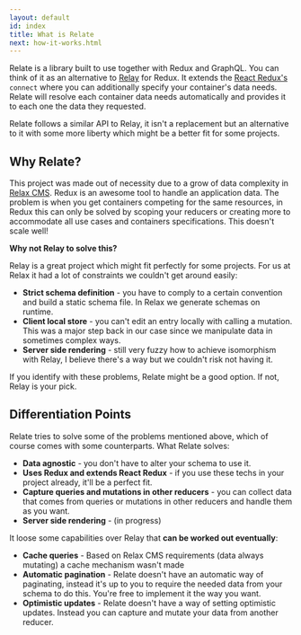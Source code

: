 ```yaml
---
layout: default
id: index
title: What is Relate
next: how-it-works.html
---
```


Relate is a library built to use together with Redux and GraphQL. You can think of it as an alternative to [Relay](https://github.com/facebook/relay) for Redux. It extends the [React Redux's](https://github.com/reactjs/react-redux) `connect` where you can additionally specify your container's data needs. Relate will resolve each container data needs automatically and provides it to each one the data they requested.

Relate follows a similar API to Relay, it isn't a replacement but an alternative to it with some more liberty which might be a better fit for some projects.

## Why Relate?

This project was made out of necessity due to a grow of data complexity in [Relax CMS](https://github.com/relax/relax). Redux is an awesome tool to handle an application data. The problem is when you get containers competing for the same resources, in Redux this can only be solved by scoping your reducers or creating more to accommodate all use cases and containers specifications. This doesn't scale well!

**Why not Relay to solve this?**

Relay is a great project which might fit perfectly for some projects. For us at Relax it had a lot of constraints we couldn't get around easily:

* **Strict schema definition** - you have to comply to a certain convention and build a static schema file. In Relax we generate schemas on runtime.
* **Client local store** - you can't edit an entry locally with calling a mutation. This was a major step back in our case since we manipulate data in sometimes complex ways.
* **Server side rendering** - still very fuzzy how to achieve isomorphism with Relay, I believe there's a way but we couldn't risk not having it.

If you identify with these problems, Relate might be a good option. If not, Relay is your pick.

## Differentiation Points

Relate tries to solve some of the problems mentioned above, which of course comes with some counterparts. What Relate solves:

* **Data agnostic** - you don't have to alter your schema to use it.
* **Uses Redux and extends React Redux** - if you use these techs in your project already, it'll be a perfect fit.
* **Capture queries and mutations in other reducers** - you can collect data that comes from queries or mutations in other reducers and handle them as you want.
* **Server side rendering** - (in progress)

It loose some capabilities over Relay that **can be worked out eventually**:

* **Cache queries** - Based on Relax CMS requirements (data always mutating) a cache mechanism wasn't made
* **Automatic pagination** - Relate doesn't have an automatic way of paginating, instead it's up to you to require the needed data from your schema to do this. You're free to implement it the way you want.
* **Optimistic updates** - Relate doesn't have a way of setting optimistic updates. Instead you can capture and mutate your data from another reducer.
